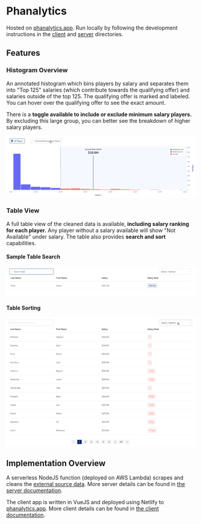 # Phanalytics

Hosted on [phanalytics.app](https://phanalytics.app/). Run locally by following the development instructions in the [client](./client/readme.md) and [server](./server/README.md) directories.

## Features

### Histogram Overview

An annotated histogram which bins players by salary and separates them into "Top 125" salaries (which contribute towards the qualifying offer) and salaries outside of the top 125. The qualifying offer is marked and labeled. You can hover over the qualifying offer to see the exact amount.

There is a **toggle available to include or exclude minimum salary players.** By excluding this large group, you can better see the breakdown of higher salary players.

![Histogram Preview](./client/src/docs/Phanalytics-Histogram.gif)

### Table View

A full table view of the cleaned data is available, **including salary ranking for each player.** Any player without a salary available will show "Not Available" under salary. The table also provides **search and sort** capabilities.

#### Sample Table Search

![Table Search](./client/src/docs/SampleSearch.png)

#### Table Sorting

![Table Sorting](./client/src/docs/Phanalytics-TableSort.gif)

## Implementation Overview

A serverless NodeJS function (deployed on AWS Lambda) scrapes and cleans the [external source data](https://questionnaire-148920.appspot.com/swe/data.html).
More server details can be found in [the server documentation](./server/readme.md).

The client app is written in VueJS and deployed using Netlify to [phanalytics.app](https://phanalytics.app/). More client details can be found in [the client documentation](./client/README.md).

